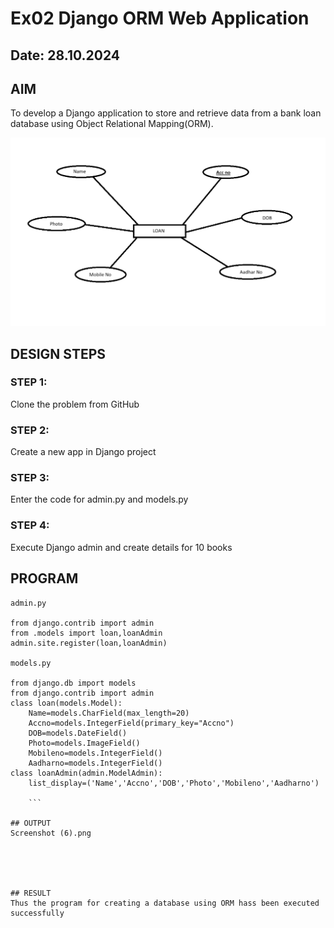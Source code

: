 # Ex02 Django ORM Web Application
## Date: 28.10.2024

## AIM
To develop a Django application to store and retrieve data from a bank loan database using Object Relational Mapping(ORM).

![alt text](<Screenshot (7).png>)



## DESIGN STEPS

### STEP 1:
Clone the problem from GitHub

### STEP 2:
Create a new app in Django project

### STEP 3:
Enter the code for admin.py and models.py

### STEP 4:
Execute Django admin and create details for 10 books

## PROGRAM
```
admin.py

from django.contrib import admin
from .models import loan,loanAdmin
admin.site.register(loan,loanAdmin)

models.py

from django.db import models
from django.contrib import admin
class loan(models.Model):
	Name=models.CharField(max_length=20)
	Accno=models.IntegerField(primary_key="Accno")
	DOB=models.DateField()
	Photo=models.ImageField()
	Mobileno=models.IntegerField()
	Aadharno=models.IntegerField()
class loanAdmin(admin.ModelAdmin):
	list_display=('Name','Accno','DOB','Photo','Mobileno','Aadharno')

    ```

## OUTPUT
Screenshot (6).png





## RESULT
Thus the program for creating a database using ORM hass been executed successfully
